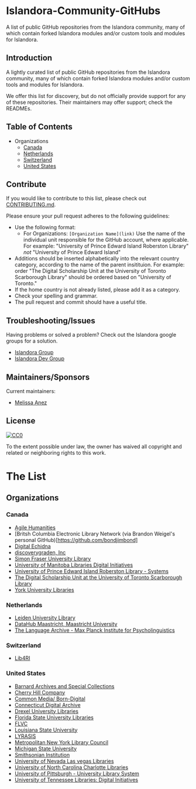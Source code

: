 # Islandora-Community-GitHubs
A list of public GitHub repositories from the Islandora community, many of which contain forked Islandora modules and/or custom tools and modules for Islandora.

## Introduction

A lightly curated list of public GitHub repositories from the Islandora community, many of which contain forked Islandora modules and/or custom tools and modules for Islandora.

We offer this list for discovery, but do not officially provide support for any of these repositories. Their maintainers may offer support; check the READMEs.

## Table of Contents
   * Organizations
      * [Canada](#canada)
      * [Netherlands](#netherlands)
      * [Switzerland](#switzerland)
      * [United States](#united-states)  
 

## Contribute

If you would like to contribute to this list, please check out [CONTRIBUTING.md](CONTRIBUTING.md).

Please ensure your pull request adheres to the following guidelines:

* Use the following format:
   * For Organizations: `[Organization Name](link)` Use the name of the individual unit responsible for the GitHub account, where applicable. For example: "University of Prince Edward Island Roberston Library" *not* "University of Prince Edward Island"
* Additions should be inserted alphabetically into the relevant country category, according to the name of the parent insitituion. For example: order "The Digital Scholarship Unit at the University of Toronto Scarborough Library" should be ordered based on "University of Toronto."
* If the home country is not already listed, please add it as a category.
* Check your spelling and grammar.
* The pull request and commit should have a useful title.

## Troubleshooting/Issues

Having problems or solved a problem? Check out the Islandora google groups for a solution.

* [Islandora Group](https://groups.google.com/forum/?hl=en&fromgroups#!forum/islandora)
* [Islandora Dev Group](https://groups.google.com/forum/?hl=en&fromgroups#!forum/islandora-dev)

## Maintainers/Sponsors

Current maintainers:

* [Melissa Anez](https://github.com/manez)

## License

[![CC0](http://mirrors.creativecommons.org/presskit/buttons/88x31/svg/cc-zero.svg)](https://creativecommons.org/publicdomain/zero/1.0/)

To the extent possible under law, the owner has waived all copyright and related or neighboring rights to this work.

# The List

## Organizations

### Canada
* [Agile Humanities](https://github.com/agile-humanities)
* [Britsh Columbia Electronic Library Network (via Brandon Weigel's personal GitHub)[https://github.com/bondjimbond]
* [Digital Echidna](https://github.com/echidnacorp)
* [discoverygraden, Inc](https://github.com/discoverygarden)
* [Simon Fraser University Library](https://github.com/SFULibrary)
* [University of Manitoba Libraries Digital Initiatives](https://github.com/uml-digitalinitiatives)
* [University of Prince Edward Island Roberston Library - Systems](https://github.com/roblib)
* [The Digital Scholarship Unit at the University of Toronto Scarborough Library](https://github.com/digitalutsc)
* [York University Libraries](https://github.com/yorkulibraries)

### Netherlands
* [Leiden University Library](https://github.com/LeidenUniversityLibrary)
* [DataHub Maastricht, Maastricht University](https://github.com/MaastrichtUniversity)
* [The Language Archive - Max Planck Institute for Psycholinguistics](https://github.com/TheLanguageArchive)
 
### Switzerland
* [Lib4RI](https://github.com/Lib4RI)

### United States
* [Barnard Archives and Special Collections](https://github.com/BarnardArchives)
* [Cherry Hill Company](https://github.com/cherryhill)
* [Common Media/ Born-Digital](https://github.com/commonmedia)
* [Connecticut Digital Archive](https://github.com/CTDA)
* [Drexel University Libraries](https://github.com/DrexelUniversityLibraries)
* [Florida State University Libraries](https://github.com/fsulib)
* [FLVC](https://github.com/FLVC)
* [Louisiana State University](https://github.com/lsulibraries)
* [LYRASIS](https://github.com/lyrasis)
* [Metropolitan New York Library Council](https://github.com/mnylc)
* [Michigan State University](https://github.com/Michigan-State-University)
* [Smithsonian Institution](https://github.com/Smithsonian)
* [University of Nevada Las vegas Libraries](https://github.com/UNLV-Libraries)
* [University of North Carolina Charlotte Libraries](https://github.com/unc-charlotte-libraries)
* [University of Pittsburgh - University Library System](https://github.com/ulsdevteam)
* [University of Tennessee Libraries: Digital Initiatives](https://github.com/utkdigitalinitiatives)




